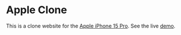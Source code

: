 # Apple Clone

This is a clone website for the [Apple iPhone 15 Pro](https://www.apple.com/iphone-15-pro/). See the live [demo](https://samy-glitch.github.io/apple-clone/).
